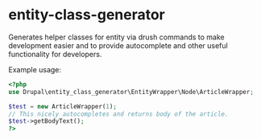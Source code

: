 # entity-class-generator

Generates helper classes for entity via drush commands to make development easier and to provide autocomplete and other
useful functionality for developers.

Example usage:

``` php
<?php
use Drupal\entity_class_generator\EntityWrapper\Node\ArticleWrapper;

$test = new ArticleWrapper(1);
// This nicely autocompletes and returns body of the article.
$test->getBodyText();
?>
```